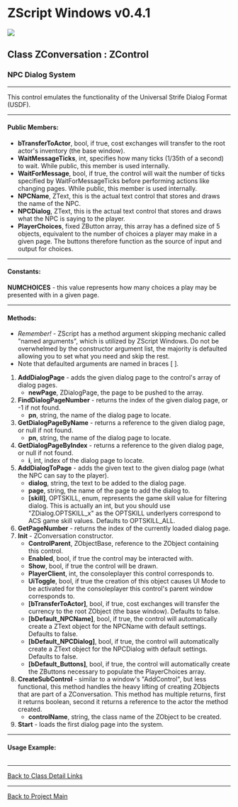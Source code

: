 # ZScript Windows v0.4.1

![](https://github.com/Saican/ZSWin/blob/master/README/ZSWin_Logo.png)

## Class ZConversation : ZControl
### NPC Dialog System

------------
This control emulates the functionality of the Universal Strife Dialog Format (USDF).

------------

#### Public Members: 
 - **bTransferToActor**, bool, if true, cost exchanges will transfer to the root actor's inventory (the base window).
 - **WaitMessageTicks**, int, specifies how many ticks (1/35th of a second) to wait.  While public, this member is used internally.
 - **WaitForMessage**, bool, if true, the control will wait the number of ticks specified by WaitForMessageTicks before performing actions like changing pages.  While public, this member is used internally.
 - **NPCName**, ZText, this is the actual text control that stores and draws the name of the NPC.
 - **NPCDialog**, ZText, this is the actual text control that stores and draws what the NPC is saying to the player.
 - **PlayerChoices**, fixed ZButton array, this array has a defined size of 5 objects, equivalent to the number of choices a player may make in a given page.  The buttons therefore function as the source of input and output for choices.

------------
#### Constants:
**NUMCHOICES** - this value represents how many choices a play may be presented with in a given page.

------------
#### Methods:
- *Remember!* - ZScript has a method argument skipping mechanic called "named arguments", which is utilized by ZScript Windows.  Do not be overwhelmed by the constructor argument list, the majority is defaulted allowing you to set what you need and skip the rest.
- Note that defaulted arguments are named in braces [ ].

1. **AddDialogPage** - adds the given dialog page to the control's array of dialog pages.
	- **newPage**, ZDialogPage, the page to be pushed to the array.
2. **FindDialogPageNumber** - returns the index of the given dialog page, or -1 if not found.
	- **pn**, string, the name of the dialog page to locate.
3. **GetDialogPageByName** - returns a reference to the given dialog page, or null if not found.
	- **pn**, string, the name of the dialog page to locate.
4. **GetDialogPageByIndex** - returns a reference to the given dialog page, or null if not found.
	- **i**, int, index of the dialog page to locate.
5. **AddDialogToPage** - adds the given text to the given dialog page (what the NPC can say to the player).
	- **dialog**, string, the text to be added to the dialog page.
	- **page**, string, the name of the page to add the dialog to.
	- **[skill]**, OPTSKILL, enum, represents the game skill value for filtering dialog.  This is actually an int, but you should use "ZDialog.OPTSKILL_x" as the OPTSKILL underlyers correspond to ACS game skill values.  Defaults to OPTSKILL_ALL.
6. **GetPageNumber** - returns the index of the currently loaded dialog page.
1. **Init** - ZConversation constructor.
	- **ControlParent**, ZObjectBase, reference to the ZObject containing this control.
	- **Enabled**, bool, if true the control may be interacted with.
	- **Show**, bool, if true the control will be drawn.
	- **PlayerClient**, int, the consoleplayer this control corresponds to.
	- **UiToggle**, bool, if true the creation of this object causes UI Mode to be activated for the consoleplayer this control's parent window corresponds to.
	- **[bTransferToActor]**, bool, if true, cost exchanges will transfer the currency to the root ZObject (the base window).  Defaults to false.
	- **[bDefault_NPCName]**, bool, if true, the control will automatically create a ZText object for the NPCName with default settings.  Defaults to false.
	- **[bDefault_NPCDialog]**, bool, if true, the control will automatically create a ZText object for the NPCDialog with default settings.  Defaults to false.
	- **[bDefault_Buttons]**, bool, if true, the control will automatically create the ZButtons necessary to populate the PlayerChoices array.
8. **CreateSubControl** - similar to a window's "AddControl", but less functional, this method handles the heavy lifting of creating ZObjects that are part of a ZConversation.  This method has multiple returns, first it returns boolean, second it returns a reference to the actor the method created.
	- **controlName**, string, the class name of the ZObject to be created.
9. **Start** - loads the first dialog page into the system.

------------
#### Usage Example:

```cpp

```


------------


[Back to Class Detail Links](https://github.com/Saican/ZSWin/blob/master/README/03%20-%20Classes.md)

------------


[Back to Project Main](https://github.com/Saican/ZSWin "Back to Project Main")

